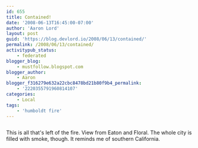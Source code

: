 ```yaml
---
id: 655
title: Contained!
date: '2008-06-13T16:45:00-07:00'
author: 'Aaron Lord'
layout: post
guid: 'https://blog.devlord.io/2008/06/13/contained/'
permalink: /2008/06/13/contained/
activitypub_status:
    - federated
blogger_blog:
    - mustfollow.blogspot.com
blogger_author:
    - Aaron
blogger_f316279e632a22cbc8478bd21b80f9b4_permalink:
    - '2220355791960814107'
categories:
    - Local
tags:
    - 'humboldt fire'
---
```


<p class="mobile-photo"><a href="http://bp2.blogger.com/_OZWxOfjIgdA/SFKkadLFG5I/AAAAAAAAABc/2GNW80OqlbI/s1600-h/photo-793178.jpg"><img src="http://bp2.blogger.com/_OZWxOfjIgdA/SFKkadLFG5I/AAAAAAAAABc/2GNW80OqlbI/s320/photo-793178.jpg" alt="" border="0" /></a></p>
This is all that's left of the fire. View from Eaton and Floral. The whole city is filled with smoke, though. It reminds me of southern California.